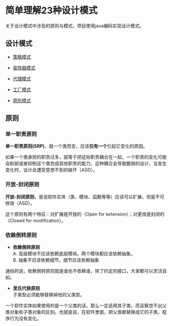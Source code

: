 # 简单理解23种设计模式

关于设计模式中涉及的原则与模式，项目使用java编码实现设计模式。

## 设计模式

- [策略模式](Strategy)

- [装饰器模式](Decorator)

- [代理模式](Proxy)

- [工厂模式](Factory)

- [原形模式]()

## 原则
### 单一职责原则  

 **单一职责原则(SRP)**，就一个类而言，应该**仅有一个**引起它变化的原因。
 
如果一个类承担的职责过多，就等于把这些职责耦合在一起，一个职责的变化可能会削弱或者抑制这个类完成其他职责的能力。这种耦合会导致脆弱的设计，当发生变化时，设计会遭受意想不到的破坏（ASD）。

### 开放-封闭原则

**开放-封闭原则**，是说软件实体（类、模块、函数等等）应该可以扩展，但是不可修改（ASD）。

这个原则有两个特征：对扩展是开放的（Open for extension）；对更改是封闭的（Closed for modification）。

### 依赖倒转原则

- **依赖倒转原则**  
A. 高层模块不应该依赖底层模块。两个模块都应该依赖抽象。  
B. 抽象不应该依赖细节。细节应该依赖抽象

通俗的说，依赖倒转原则就是谁也不依赖谁，除了约定的接口，大家都可以灵活自如。

- **里氏代换原则**  
子类型必须能够替换掉他的父类型。  

一个软件实体如果使用的是一个父类的话，那么一定适用其子类，而且察觉不出父类对象和子类对象的区别。也就是说，在软件里面，把父类都替换成它的子类，程序行为没有变化。